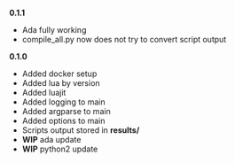 **0.1.1**

- Ada fully working
- compile_all.py now does not try to convert script output

**0.1.0**

- Added docker setup
- Added lua by version
- Added luajit
- Added logging to main
- Added argparse to main
- Added options to main
- Scripts output stored in **results/**
- **WIP** ada update
- **WIP** python2 update
